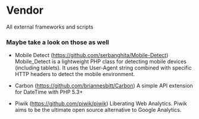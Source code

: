 # Vendor
All external frameworks and scripts


### Maybe take a look on those as well

- Mobile Detect (https://github.com/serbanghita/Mobile-Detect)
  Mobile_Detect is a lightweight PHP class for detecting mobile devices (including tablets). It uses the User-Agent string combined with specific HTTP headers to detect the mobile environment.

- Carbon (https://github.com/briannesbitt/Carbon)
  A simple API extension for DateTime with PHP 5.3+

- Piwik (https://github.com/piwik/piwik)
  Liberating Web Analytics. Piwik aims to be the ultimate open source alternative to Google Analytics.

